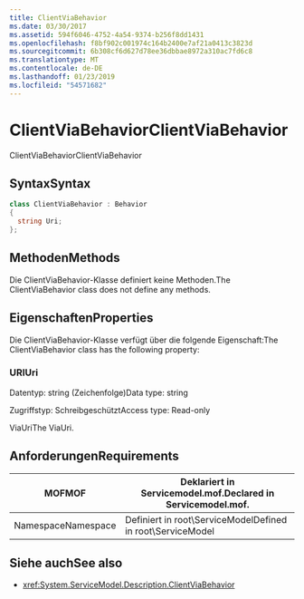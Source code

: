 ```yaml
---
title: ClientViaBehavior
ms.date: 03/30/2017
ms.assetid: 594f6046-4752-4a54-9374-b256f8dd1431
ms.openlocfilehash: f8bf902c001974c164b2400e7af21a0413c3823d
ms.sourcegitcommit: 6b308cf6d627d78ee36dbbae8972a310ac7fd6c8
ms.translationtype: MT
ms.contentlocale: de-DE
ms.lasthandoff: 01/23/2019
ms.locfileid: "54571682"
---
```

# <a name="clientviabehavior"></a><span data-ttu-id="d52e6-102">ClientViaBehavior</span><span class="sxs-lookup"><span data-stu-id="d52e6-102">ClientViaBehavior</span></span>
<span data-ttu-id="d52e6-103">ClientViaBehavior</span><span class="sxs-lookup"><span data-stu-id="d52e6-103">ClientViaBehavior</span></span>  
  
## <a name="syntax"></a><span data-ttu-id="d52e6-104">Syntax</span><span class="sxs-lookup"><span data-stu-id="d52e6-104">Syntax</span></span>  
  
```csharp
class ClientViaBehavior : Behavior  
{  
  string Uri;  
};  
```  
  
## <a name="methods"></a><span data-ttu-id="d52e6-105">Methoden</span><span class="sxs-lookup"><span data-stu-id="d52e6-105">Methods</span></span>  
 <span data-ttu-id="d52e6-106">Die ClientViaBehavior-Klasse definiert keine Methoden.</span><span class="sxs-lookup"><span data-stu-id="d52e6-106">The ClientViaBehavior class does not define any methods.</span></span>  
  
## <a name="properties"></a><span data-ttu-id="d52e6-107">Eigenschaften</span><span class="sxs-lookup"><span data-stu-id="d52e6-107">Properties</span></span>  
 <span data-ttu-id="d52e6-108">Die ClientViaBehavior-Klasse verfügt über die folgende Eigenschaft:</span><span class="sxs-lookup"><span data-stu-id="d52e6-108">The ClientViaBehavior class has the following property:</span></span>  
  
### <a name="uri"></a><span data-ttu-id="d52e6-109">URI</span><span class="sxs-lookup"><span data-stu-id="d52e6-109">Uri</span></span>  
 <span data-ttu-id="d52e6-110">Datentyp: string (Zeichenfolge)</span><span class="sxs-lookup"><span data-stu-id="d52e6-110">Data type: string</span></span>  
  
 <span data-ttu-id="d52e6-111">Zugriffstyp: Schreibgeschützt</span><span class="sxs-lookup"><span data-stu-id="d52e6-111">Access type: Read-only</span></span>  
  
 <span data-ttu-id="d52e6-112">ViaUri</span><span class="sxs-lookup"><span data-stu-id="d52e6-112">The ViaUri.</span></span>  
  
## <a name="requirements"></a><span data-ttu-id="d52e6-113">Anforderungen</span><span class="sxs-lookup"><span data-stu-id="d52e6-113">Requirements</span></span>  
  
|<span data-ttu-id="d52e6-114">MOF</span><span class="sxs-lookup"><span data-stu-id="d52e6-114">MOF</span></span>|<span data-ttu-id="d52e6-115">Deklariert in Servicemodel.mof.</span><span class="sxs-lookup"><span data-stu-id="d52e6-115">Declared in Servicemodel.mof.</span></span>|  
|---------|-----------------------------------|  
|<span data-ttu-id="d52e6-116">Namespace</span><span class="sxs-lookup"><span data-stu-id="d52e6-116">Namespace</span></span>|<span data-ttu-id="d52e6-117">Definiert in root\ServiceModel</span><span class="sxs-lookup"><span data-stu-id="d52e6-117">Defined in root\ServiceModel</span></span>|  
  
## <a name="see-also"></a><span data-ttu-id="d52e6-118">Siehe auch</span><span class="sxs-lookup"><span data-stu-id="d52e6-118">See also</span></span>
- <xref:System.ServiceModel.Description.ClientViaBehavior>
